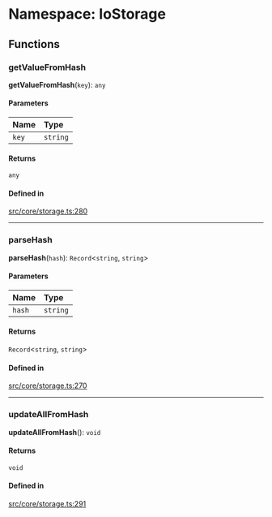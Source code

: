 # Namespace: IoStorage

## Functions

### getValueFromHash

**getValueFromHash**(`key`): `any`

#### Parameters

| Name | Type |
| :------ | :------ |
| `key` | `string` |

#### Returns

`any`

#### Defined in

[src/core/storage.ts:280](https://github.com/io-gui/iogui/blob/main/src/core/storage.ts#L280)

___

### parseHash

**parseHash**(`hash`): `Record`<`string`, `string`\>

#### Parameters

| Name | Type |
| :------ | :------ |
| `hash` | `string` |

#### Returns

`Record`<`string`, `string`\>

#### Defined in

[src/core/storage.ts:270](https://github.com/io-gui/iogui/blob/main/src/core/storage.ts#L270)

___

### updateAllFromHash

**updateAllFromHash**(): `void`

#### Returns

`void`

#### Defined in

[src/core/storage.ts:291](https://github.com/io-gui/iogui/blob/main/src/core/storage.ts#L291)
